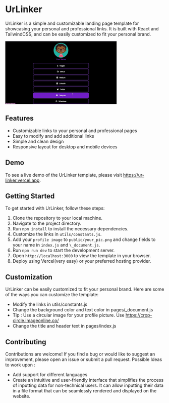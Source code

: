 # UrLinker

UrLinker is a simple and customizable landing page template for showcasing your personal and professional links. It is built with React and TailwindCSS, and can be easily customized to fit your personal brand.

<p style="center">
    <img src="public/web.gif" style="width:70%;"/>
 
</p>


## Features

- Customizable links to your personal and professional pages
- Easy to modify and add additional links
- Simple and clean design
- Responsive layout for desktop and mobile devices

## Demo

To see a live demo of the UrLinker template, please visit https://ur-linker.vercel.app.

## Getting Started

To get started with UrLinker, follow these steps:

1. Clone the repository to your local machine.
2. Navigate to the project directory.
3. Run `npm install` to install the necessary dependencies.
4. Customize the links in `utils/constants.js`.
5. Add your `profile image` to `public/your_pic.png` and change fields to your name in `index.js` and `\_document.js`.
6. Run `npm run dev` to start the development server.
7. Open `http://localhost:3000` to view the template in your browser.
8. Deploy using Vercel(very easy) or your preferred hosting provider.

## Customization

UrLinker can be easily customized to fit your personal brand. Here are some of the ways you can customize the template:

- Modify the links in utils/constants.js
- Change the background color and text color in pages/\_document.js
- Tip : Use a circular image for your profile picture. Use https://crop-circle.imageonline.co/
- Change the title and header text in pages/index.js

## Contributing

Contributions are welcome! If you find a bug or would like to suggest an improvement, please open an issue or submit a pull request.
Possible Ideas to work upon :
- Add support for different languages
- Create an intuitive and user-friendly interface that simplifies the process of inputting data for non-technical users. It can allow inputting their data in a file format that can be seamlessly rendered and displayed on the website.
